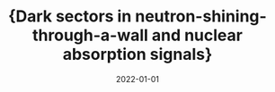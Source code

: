 ---
title: "{Dark sectors in neutron-shining-through-a-wall and nuclear absorption signals}"
authors: 
collection: publications
permalink: /publication/2022-01-01-Darksectorsinneutron-shining-through-a-wallandnuclearabsorptionsignals
date: 2022-01-01
venue: ''
citation: '"{Dark sectors in neutron-shining-through-a-wall and nuclear absorption signals}", Matheus {Hostert},  David {McKeen},  Maxim {Pospelov},  Nirmal {Raj},  , 2022, '
eprint: ''
---